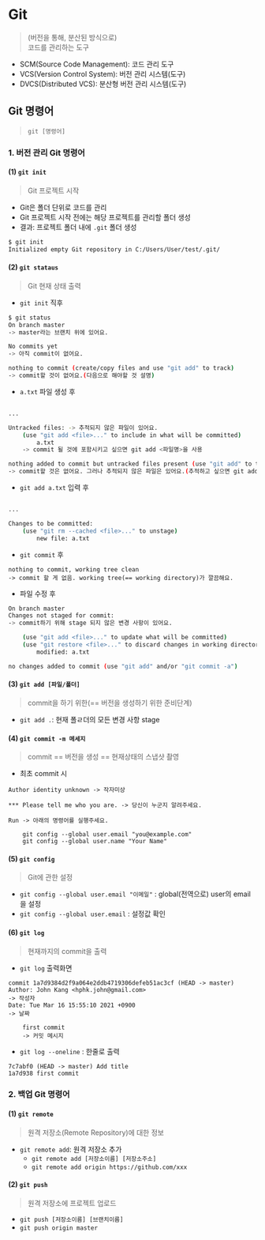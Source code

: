# Git
>(버전을 통해, 분산된 방식으로)   
코드를 관리하는 도구

* SCM(Source Code Management): 코드 관리 도구
* VCS(Version Control System): 버전 관리 시스템(도구)
* DVCS(Distributed VCS): 분산형 버전 관리 시스템(도구)

## Git 명령어
> `git [명령어]`
### 1. 버전 관리 Git 명령어
#### (1) `git init`
> Git 프로젝트 시작
- Git은 폴더 단위로 코드를 관리
- Git 프로젝트 시작 전에는 해당 프로젝트를 관리할 폴더 생성
- 결과: 프로젝트 폴더 내에 `.git` 폴더 생성
```bash
$ git init
Initialized empty Git repository in C:/Users/User/test/.git/
```

#### (2) `git stataus`
> Git 현재 상태 출력
- `git init` 직후
```bash
$ git status
On branch master
-> master라는 브랜치 위에 있어요.

No commits yet
-> 아직 commit이 없어요.

nothing to commit (create/copy files and use "git add" to track)
-> commit할 것이 없어요.(다음으로 해야할 것 설명)
```

- `a.txt` 파일 생성 후
```bash

...

Untracked files: -> 추적되지 않은 파일이 있어요.
    (use "git add <file>..." to include in what will be committed)
        a.txt
    -> commit 될 것에 포함시키고 싶으면 git add <파일명>을 사용

nothing added to commit but untracked files present (use "git add" to track)
-> commit할 것은 없어요. 그러나 추적되지 않은 파일은 있어요.(추적하고 싶으면 git add)
```

- `git add a.txt` 입력 후
```bash

...

Changes to be committed:
    (use "git rm --cached <file>..." to unstage)
        new file: a.txt
```

- `git commit` 후
```
nothing to commit, working tree clean
-> commit 할 게 없음. working tree(== working directory)가 깔끔해요.
```

- 파일 수정 후
```bash
On branch master
Changes not staged for commit:
-> commit하기 위해 stage 되지 않은 변경 사항이 있어요.

    (use "git add <file>..." to update what will be committed)
    (use "git restore <file>..." to discard changes in working directory)
        modified: a.txt

no changes added to commit (use "git add" and/or "git commit -a")
```

#### (3) `git add [파일/폴더]`
> commit을 하기 위한(== 버전을 생성하기 위한 준비단계)
- `git add .`: 현재 폴ㄹ더의 모든 변경 사항 stage

#### (4) `git commit -m 메세지`
> commit == 버전을 생성 == 현재상태의 스냅샷 촬영
- 최초 commit 시
```
Author identity unknown -> 작자미상

*** Please tell me who you are. -> 당신이 누군지 알려주세요.

Run -> 아래의 명령어를 실행주세요.

    git config --global user.email "you@example.com"
    git config --global user.name "Your Name"
```

#### (5) `git config`
> Git에 관한 설정
- `git config --global user.email "이메일"` : global(전역으로) user의 email을 설정
- `git config --global user.email` : 설정값 확인

#### (6) `git log`
> 현재까지의 commit을 출력
- `git log` 출력화면
```
commit 1a7d9384d2f9a064e2ddb4719306defeb51ac3cf (HEAD -> master)
Author: John Kang <hphk.john@gmail.com>
-> 작성자
Date: Tue Mar 16 15:55:10 2021 +0900
-> 날짜

    first commit
    -> 커밋 메시지
```

- `git log --oneline` : 한줄로 출력
```
7c7abf0 (HEAD -> master) Add title
1a7d938 first commit
```

### 2. 백업 Git 명령어
#### (1) `git remote`
> 원격 저장소(Remote Repository)에 대한 정보
- `git remote add`: 원격 저장소 추가
    - `git remote add [저장소이름] [저장소주소]`
    - `git remote add origin https://github.com/xxx`

#### (2) `git push`
> 원격 저장소에 프로젝트 업로드
- `git push [저장소이름] [브랜치이름]`
- `git push origin master`